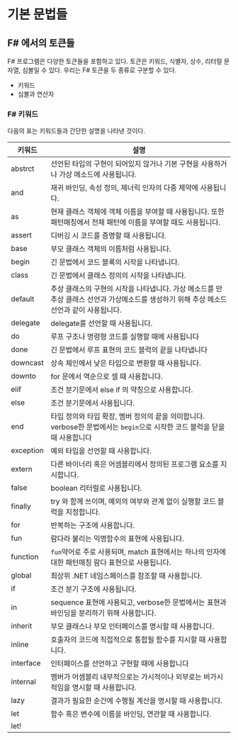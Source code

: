 # 기본 문법들

## F# 에서의 토큰들

F# 프로그램은 다양한 토큰들을 포함하고 있다. 토큰은 키워드, 식별자, 상수, 리터럴 문자열, 심볼일 수 있다. 우리는 F# 토큰을 두 종류로 구분할 수 있다.
- 키워드
- 심볼과 연산자

### F# 키워드

다음의 표는 키워드들과 간단한 설명을 나타낸 것이다.

키워드|설명
---|---
abstrct|선언된 타입의 구현이 되어있지 않거나 기본 구현을 사용하거나 가상 메소드에 사용됩니다.
and|재귀 바인딩, 속성 정의, 제너릭 인자의 다중 제약에 사용됩니다.
as|현재 클래스 객체에 객체 이름을 부여할 때 사용됩니다. 또한 패턴매칭에서 전체 패턴에 이름을 부여할 때도 사용됩니다.
assert|디버깅 시 코드를 증명할 때 사용됩니다. 
base| 부모 클래스 객체의 이름처럼 사용됩니다.
begin|긴 문법에서 코드 블록의 시작을 나타냅니다.
class|긴 문법에서 클래스 정의의 시작을 나타냅니다.
default|추상 클래스의 구현의 시작을 나타냅니다. 가상 메소드를 만추상 클래스 선언과 가상메소드를 생성하기 위해 추상 메소드 선언과 같이 사용됩니다.
delegate|delegate를 선언할 때 사용됩니다.
do|루프 구조나 명령형 코드를 실행할 때에 사용됩니다
done|긴 문법에서 루프 표현의 코드 블럭의 끝을 나타냅니다
downcast|상속 체인에서 낮은 타입으로 변환할 때 사용됩니다.
downto| for 문에서 역순으로 셀 때 사용합니다.
elif| 조건 분기문에서 else if 의 약칭으로 사용합니다.
else| 조건 분기문에서 사용됩니다.
end| 타입 정의와 타입 확장, 멤버 정의의 끝을 의미합니다. verbose한 문법에서는 `begin`으로 시작한 코드 블럭을 닫을 때 사용합니다
exception| 예외 타입을 선언할 때 사용합니다.
extern| 다른 바이너리 혹은 어셈블리에서 정의된 프로그램 요소를 지시합니다.
false| boolean 리터럴로 사용됩니다.
finally| try 와 함께 쓰이며, 예외의 여부와 관계 없이 실행할 코드 블럭을 지정합니다.
for| 반복하는 구조에 사용합니다.
fun| 람다라 불리는 익명함수의 표현에 사용됩니다.
function|  `fun`약어로 주로 사용되며, match 표현에서는 하나의 인자에 대한 패턴매칭 람다 표현으로 사용됩니다.
global| 최상위 .NET 네임스페이스를 참조할 때 사용합니다.
if| 조건 분기 구조에 사용됩니다.
in| sequence 표현에 사용되고, verbose한 문법에서는 표현과 바인딩을 분리하기 위해 사용합니다.
inherit| 부모 클래스나 부모 인터페이스를 명시할 때 사용합니다.
inline| 호출자의 코드에 직접적으로 통합될 함수를 지시할 때 사용합니다.
interface| 인터페이스를 선언하고 구현할 때에 사용합니다
internal| 멤버가 어셈블리 내부적으로는 가시적이나 외부로는 비가시적임을 명시할 때 사용합니다.
lazy| 결과가 필요한 순간에 수행될 계산을 명시할 때 사용합니다.
let| 함수 혹은 변수에 이름을 바인딩, 연관할 때 사용합니다.
let! | 